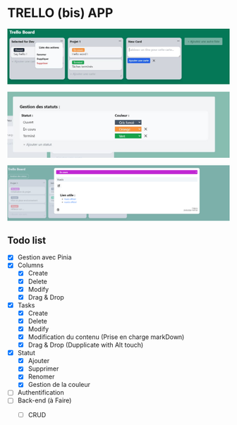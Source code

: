 # TRELLO (bis) APP

![image du dashboard trello](./public/fonctionnal.JPG)

![image de la gestion des status](./public/statut.JPG)

![image montrant la gestion du markDonw](./public/md.png)

## Todo list
- [X] Gestion avec Pinia
- [X] Columns
  -  [X] Create
  -  [X] Delete
  -  [X] Modify
  -  [X] Drag & Drop
- [X] Tasks
    -  [X] Create
    -  [X] Delete
    -  [X] Modify
    -  [X] Modification du contenu (Prise en charge markDown)
    -  [X] Drag & Drop (Dupplicate with Alt touch)
- [X] Statut
  - [X] Ajouter
  - [X] Supprimer
  - [X] Renomer
  - [X] Gestion de la couleur

- [ ] Authentification
- [ ] Back-end (à Faire)
  - [ ] CRUD

